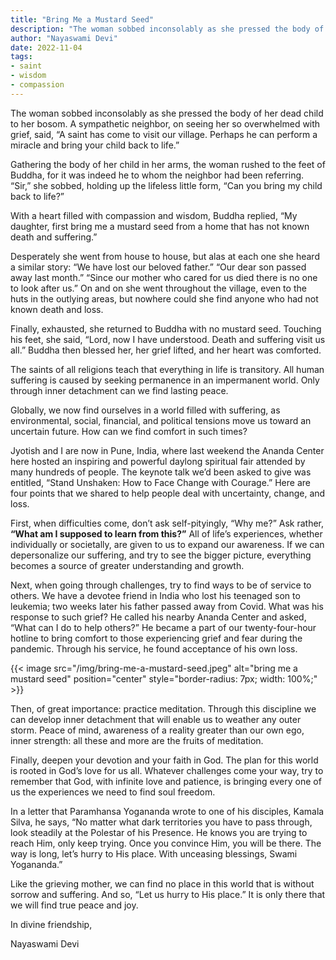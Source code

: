 ```yaml
---
title: "Bring Me a Mustard Seed"
description: "The woman sobbed inconsolably as she pressed the body of her dead child to her bosom. A sympathetic neighbor, on seeing her so overwhelmed with grief, said, “A saint has come to visit our village. Perhaps he can perform a miracle and bring your child back to life.”"
author: "Nayaswami Devi"
date: 2022-11-04
tags:
- saint
- wisdom
- compassion
---
```


The woman sobbed inconsolably as she pressed the body of her dead child to her bosom. A sympathetic neighbor, on seeing her so overwhelmed with grief, said, “A saint has come to visit our village. Perhaps he can perform a miracle and bring your child back to life.”

Gathering the body of her child in her arms, the woman rushed to the feet of Buddha, for it was indeed he to whom the neighbor had been referring. “Sir,” she sobbed, holding up the lifeless little form, “Can you bring my child back to life?”

With a heart filled with compassion and wisdom, Buddha replied, “My daughter, first bring me a mustard seed from a home that has not known death and suffering.”

Desperately she went from house to house, but alas at each one she heard a similar story: “We have lost our beloved father.” “Our dear son passed away last month.” “Since our mother who cared for us died there is no one to look after us.” On and on she went throughout the village, even to the huts in the outlying areas, but nowhere could she find anyone who had not known death and loss.

Finally, exhausted, she returned to Buddha with no mustard seed. Touching his feet, she said, “Lord, now I have understood. Death and suffering visit us all.” Buddha then blessed her, her grief lifted, and her heart was comforted.

The saints of all religions teach that everything in life is transitory. All human suffering is caused by seeking permanence in an impermanent world. Only through inner detachment can we find lasting peace.

Globally, we now find ourselves in a world filled with suffering, as environmental, social, financial, and political tensions move us toward an uncertain future. How can we find comfort in such times?

Jyotish and I are now in Pune, India, where last weekend the Ananda Center here hosted an inspiring and powerful daylong spiritual fair attended by many hundreds of people. The keynote talk we’d been asked to give was entitled, “Stand Unshaken: How to Face Change with Courage.” Here are four points that we shared to help people deal with uncertainty, change, and loss.

First, when difficulties come, don’t ask self-pityingly, “Why me?” Ask rather, **“What am I supposed to learn from this?”** All of life’s experiences, whether individually or societally, are given to us to expand our awareness. If we can depersonalize our suffering, and try to see the bigger picture, everything becomes a source of greater understanding and growth.

Next, when going through challenges, try to find ways to be of service to others. We have a devotee friend in India who lost his teenaged son to leukemia; two weeks later his father passed away from Covid. What was his response to such grief? He called his nearby Ananda Center and asked, “What can I do to help others?” He became a part of our twenty-four-hour hotline to bring comfort to those experiencing grief and fear during the pandemic. Through his service, he found acceptance of his own loss.

{{< image src="/img/bring-me-a-mustard-seed.jpeg" alt="bring me a mustard seed" position="center" style="border-radius: 7px; width: 100%;" >}}

Then, of great importance: practice meditation. Through this discipline we can develop inner detachment that will enable us to weather any outer storm. Peace of mind, awareness of a reality greater than our own ego, inner strength: all these and more are the fruits of meditation.

Finally, deepen your devotion and your faith in God. The plan for this world is rooted in God’s love for us all. Whatever challenges come your way, try to remember that God, with infinite love and patience, is bringing every one of us the experiences we need to find soul freedom.

In a letter that Paramhansa Yogananda wrote to one of his disciples, Kamala Silva, he says, “No matter what dark territories you have to pass through, look steadily at the Polestar of his Presence. He knows you are trying to reach Him, only keep trying. Once you convince Him, you will be there. The way is long, let’s hurry to His place. With unceasing blessings, Swami Yogananda.”

Like the grieving mother, we can find no place in this world that is without sorrow and suffering. And so, “Let us hurry to His place.” It is only there that we will find true peace and joy.

In divine friendship,

Nayaswami Devi
